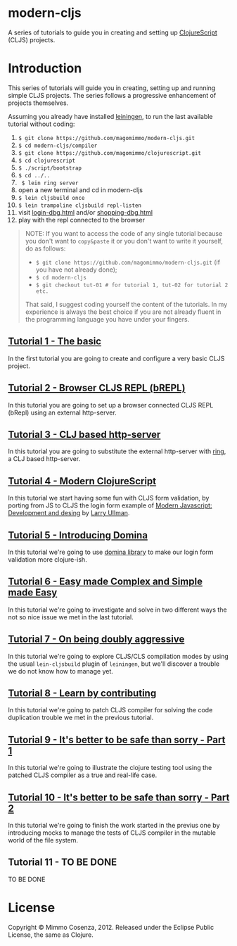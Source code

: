 # modern-cljs

A series of tutorials to guide you in creating and setting up
[ClojureScript][5] (CLJS) projects.

# Introduction

This series of tutorials will guide you in creating, setting up and
running simple CLJS projects. The series follows a progressive
enhancement of projects themselves.

Assuming you already have installed [leiningen][9], to run the last
available tutorial without coding:

1. `$ git clone https://github.com/magomimmo/modern-cljs.git`
2. `$ cd modern-cljs/compiler`
3. `$ git clone https://github.com/magomimmo/clojurescript.git`
4. `$ cd clojurescript`
5. `$ ./script/bootstrap`
6. `$ cd ../..`
7. ` $ lein ring server`
8. open a new terminal and cd in modern-cljs
9. `$ lein cljsbuild once`
10. `$ lein trampoline cljsbuild repl-listen`
11. visit [login-dbg.html][11] and/or [shopping-dbg.html][15]
12. play with the repl connected to the browser

> NOTE: If you want to access the code of any single tutorial because
> you don't want to `copy&paste` it or you don't want to write it
> yourself, do as follows:
>
> * `$ git clone https://github.com/magomimmo/modern-cljs.git` (if you
>   have not already done);
> * `$ cd modern-cljs`
> * `$ git checkout tut-01 # for tutorial 1, tut-02 for tutorial 2 etc.`
>
> That said, I suggest coding yourself the content of the tutorials. In
> my experience is always the best choice if you are not already fluent
> in the programming language you have under your fingers.

## [Tutorial 1 - The basic][1]

In the first tutorial you are going to create and configure a very basic
CLJS project.

## [Tutorial 2 - Browser CLJS REPL (bREPL)][2]

In this tutorial you are going to set up a browser connected CLJS REPL
(bRepl) using an external http-server.

## [Tutorial 3 - CLJ based http-server][3]

In this tutorial you are going to substitute the external http-server
with [ring][4], a CLJ based http-server.

## [Tutorial 4 - Modern ClojureScript][6]

In this tutorial we start having some fun with CLJS form validation, by
porting from JS to CLJS the login form example of
[Modern Javascript: Development and desing][7] by [Larry Ullman][8].

## [Tutorial 5 - Introducing Domina][12]

In this tutorial we're going to use [domina library][13] to make our
login form validation more clojure-ish.

## [Tutorial 6 - Easy made Complex and Simple made Easy][14]

In this tutorial we're going to investigate and solve in two different
ways the not so nice issue we met in the last tutorial.

##  [Tutorial 7 - On being doubly aggressive][16]

In this tutorial we're going to explore CLJS/CLS compilation modes by
using the usual `lein-cljsbuild` plugin of `leiningen`, but we'll
discover a trouble we do not know how to manage yet.

## [Tutorial 8 - Learn by contributing][17]

In this tutorial we're going to patch CLJS compiler for solving
the code duplication trouble we met in the previous tutorial.

## [Tutorial 9 - It's better to be safe than sorry - Part 1][18]

In this tutorial we're going to illustrate the clojure testing tool using the
patched CLJS compiler as a true and real-life case.

## [Tutorial 10 - It's better to be safe than sorry - Part 2][19]

In this tutorial we're going to finish the work started in the previus
one by introducing mocks to manage the tests of CLJS compiler in the
mutable world of the file system.

## Tutorial 11 - TO BE DONE

TO BE DONE

# License

Copyright © Mimmo Cosenza, 2012. Released under the Eclipse Public
License, the same as Clojure.

[1]: https://github.com/magomimmo/modern-cljs/blob/master/doc/tutorial-01.md
[2]: https://github.com/magomimmo/modern-cljs/blob/master/doc/tutorial-02.md
[3]: https://github.com/magomimmo/modern-cljs/blob/master/doc/tutorial-03.md
[4]: https://github.com/mmcgrana/ring.git
[5]: https://github.com/clojure/clojurescript.git
[6]: https://github.com/magomimmo/modern-cljs/blob/master/doc/tutorial-04.md
[7]: http://www.larryullman.com/books/modern-javascript-develop-and-design/
[8]: http://www.larryullman.com/
[9]: https://github.com/technomancy/leiningen
[11]: http://localhost:3000/login-dbg.html
[12]: https://github.com/magomimmo/modern-cljs/blob/master/doc/tutorial-05.md
[13]: https://github.com/levand/domina
[14]: https://github.com/magomimmo/modern-cljs/blob/master/doc/tutorial-06.md
[15]: http://localhost:3000/shopping-dbg.html
[16]: https://github.com/magomimmo/modern-cljs/blob/master/doc/tutorial-07.md
[17]: https://github.com/magomimmo/modern-cljs/blob/master/doc/tutorial-08.md
[18]: https://github.com/magomimmo/modern-cljs/blob/master/doc/tutorial-09.md
[19]: https://github.com/magomimmo/modern-cljs/blob/master/doc/tutorial-10.md
